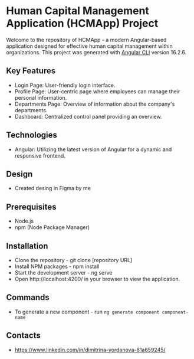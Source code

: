 # Human Capital Management Application (HCMApp) Project
Welcome to the repository of HCMApp - a modern Angular-based application designed for effective human capital management within organizations. 
This project was generated with [Angular CLI](https://github.com/angular/angular-cli) version 16.2.6.

## Key Features

 - Login Page: User-friendly login interface.
 - Profile Page: User-centric page where employees can manage their personal information.
 - Departments Page: Overview of information about the company's departments.
 - Dashboard: Centralized control panel providing an overview.

## Technologies

 - Angular: Utilizing the latest version of Angular for a dynamic and responsive frontend.
   
## Design

 - Created desing in Figma by me 

## Prerequisites

 - Node.js
 - npm (Node Package Manager)

## Installation

 - Clone the repository - git clone [repository URL]
 - Install NPM packages - npm install
 - Start the development server - ng serve
 - Open http://localhost:4200/ in your browser to view the application.

## Commands 

 - To generate a new component - run `ng generate component component-name`

## Contacts

 - https://www.linkedin.com/in/dimitrina-yordanova-81a659245/
